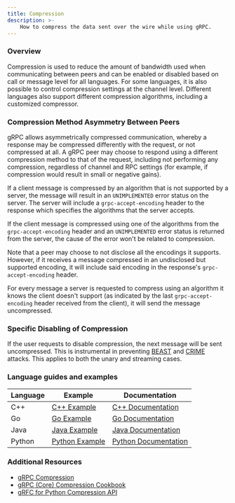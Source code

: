 ```yaml
---
title: Compression
description: >-
    How to compress the data sent over the wire while using gRPC.
---
```


### Overview

Compression is used to reduce the amount of bandwidth used when communicating between peers and can be enabled or disabled based on call or message level for all languages. For some languages, it is also possible to control compression settings at the channel level. Different languages also support different compression algorithms, including a customized compressor.

### Compression Method Asymmetry Between Peers

gRPC allows asymmetrically compressed communication, whereby a response may be compressed differently with the request, or not compressed at all. A gRPC peer may choose to respond using a different compression method to that of the request, including not performing any compression, regardless of channel and RPC settings (for example, if compression would result in small or negative gains).

If a client message is compressed by an algorithm that is not supported by a server, the message will result in an `UNIMPLEMENTED` error status on the server. The server will include a `grpc-accept-encoding` header to the response which specifies the algorithms that the server accepts.

If the client message is compressed using one of the algorithms from the `grpc-accept-encoding` header and an `UNIMPLEMENTED` error status is returned from the server, the cause of the error won't be related to compression. 

Note that a peer may choose to not disclose all the encodings it supports. However, if it receives a message compressed in an undisclosed but supported encoding, it will include said encoding in the response's `grpc-accept-encoding` header.

For every message a server is requested to compress using an algorithm it knows the client doesn't support (as indicated by the last `grpc-accept-encoding` header received from the client), it will send the message uncompressed.

### Specific Disabling of Compression

If the user requests to disable compression, the next message will be sent uncompressed. This is instrumental in preventing [BEAST] and [CRIME] attacks. This applies to both the unary and streaming cases.

### Language guides and examples


| Language | Example          | Documentation          |
|----------|------------------|------------------------|
| C++      | [C++ Example]    | [C++ Documentation]    |
| Go       | [Go Example]     | [Go Documentation]     |
| Java     | [Java Example]   | [Java Documentation]   |
| Python   | [Python Example] | [Python Documentation] |


### Additional Resources

* [gRPC Compression]
* [gRPC (Core) Compression Cookbook]
* [gRFC for Python Compression API]

[C++ Example]: https://github.com/grpc/grpc/tree/master/examples/cpp/compression
[C++ Documentation]: https://github.com/grpc/grpc/tree/master/examples/cpp/compression
[Go Example]: https://github.com/grpc/grpc-go/tree/master/examples/features/compression
[Go Documentation]: https://github.com/grpc/grpc-go/blob/master/Documentation/compression.md
[Java Example]: https://github.com/grpc/grpc-java/tree/master/examples/src/main/java/io/grpc/examples/experimental
[Python Example]: https://github.com/grpc/grpc/tree/master/examples/python/compression
[Python Documentation]: https://github.com/grpc/grpc/tree/master/examples/python/compression
[gRPC Compression]: https://github.com/grpc/grpc/blob/master/doc/compression.md
[gRPC (Core) Compression Cookbook]: https://github.com/grpc/grpc/blob/master/doc/compression_cookbook.md#per-call-settings
[gRFC for Python Compression API]: https://github.com/grpc/proposal/blob/master/L46-python-compression-api.md
[BEAST]: https://en.wikipedia.org/wiki/Transport_Layer_Security#BEAST_attack
[CRIME]: https://en.wikipedia.org/wiki/CRIME
[Java Documentation]: https://grpc.github.io/grpc-java/javadoc/io/grpc/CallOptions.html#withCompression-java.lang.String-
